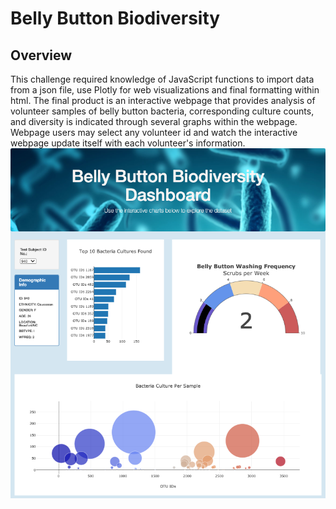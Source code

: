 # Belly Button Biodiversity
## Overview 
This challenge required knowledge of JavaScript functions to import data from a json file, use Plotly for web visualizations and final formatting within html. 
The final product is an interactive webpage that provides analysis of volunteer samples of belly button bacteria, corresponding culture counts, and diversity is indicated through several graphs within the webpage. Webpage users may select any volunteer id and watch the interactive webpage update itself with each volunteer's information. 
![Final Webpage Visual](https://github.com/AaraniSivasekaram/Plotly/blob/main/Final%20Webpage%20Visual.png)
